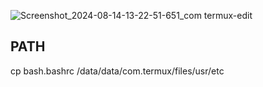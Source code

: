 ![Screenshot_2024-08-14-13-22-51-651_com termux-edit](https://github.com/user-attachments/assets/cb083636-428a-41f2-9eb8-8c1d5a15f52f)

## PATH
cp bash.bashrc /data/data/com.termux/files/usr/etc
